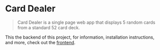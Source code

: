 # Card Dealer
> Card Dealer is a single page web app that displays 5 random cards from a standard 52 card deck.

This the backend of this project, for information, installation instructions, and more, check out the [frontend](https://github.com/jordanmmartin/card-dealer-frontend).
